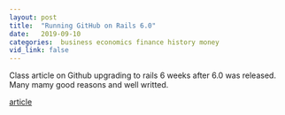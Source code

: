 ```yaml
---
layout: post
title:  "Running GitHub on Rails 6.0"
date:   2019-09-10
categories:  business economics finance history money
vid_link: false
---
```


Class article on Github upgrading to rails 6 weeks after 6.0 was released.   Many mamy good reasons and well writted.

[article]

[article]: //github.blog/2019-09-09-running-github-on-rails-6-0/